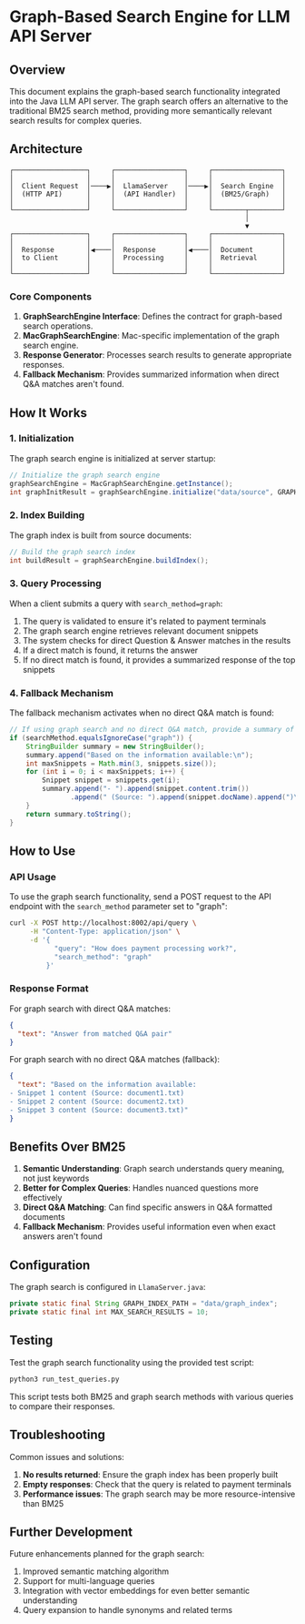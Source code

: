 # Graph-Based Search Engine for LLM API Server

## Overview

This document explains the graph-based search functionality integrated into the Java LLM API server. The graph search offers an alternative to the traditional BM25 search method, providing more semantically relevant search results for complex queries.

## Architecture

```
┌──────────────────┐     ┌─────────────────┐     ┌─────────────────┐
│                  │     │                 │     │                 │
│  Client Request  │────▶│  LlamaServer    │────▶│  Search Engine  │
│  (HTTP API)      │     │  (API Handler)  │     │  (BM25/Graph)   │
│                  │     │                 │     │                 │
└──────────────────┘     └─────────────────┘     └────────┬────────┘
                                                          │
                                                          ▼
┌──────────────────┐     ┌─────────────────┐     ┌─────────────────┐
│                  │     │                 │     │                 │
│  Response        │◀────│  Response       │◀────│  Document       │
│  to Client       │     │  Processing     │     │  Retrieval      │
│                  │     │                 │     │                 │
└──────────────────┘     └─────────────────┘     └─────────────────┘
```

### Core Components

1. **GraphSearchEngine Interface**: Defines the contract for graph-based search operations.
2. **MacGraphSearchEngine**: Mac-specific implementation of the graph search engine.
3. **Response Generator**: Processes search results to generate appropriate responses.
4. **Fallback Mechanism**: Provides summarized information when direct Q&A matches aren't found.

## How It Works

### 1. Initialization

The graph search engine is initialized at server startup:

```java
// Initialize the graph search engine
graphSearchEngine = MacGraphSearchEngine.getInstance();
int graphInitResult = graphSearchEngine.initialize("data/source", GRAPH_INDEX_PATH, MAX_SEARCH_RESULTS);
```

### 2. Index Building

The graph index is built from source documents:

```java
// Build the graph search index
int buildResult = graphSearchEngine.buildIndex();
```

### 3. Query Processing

When a client submits a query with `search_method=graph`:

1. The query is validated to ensure it's related to payment terminals
2. The graph search engine retrieves relevant document snippets
3. The system checks for direct Question & Answer matches in the results
4. If a direct match is found, it returns the answer
5. If no direct match is found, it provides a summarized response of the top snippets

### 4. Fallback Mechanism

The fallback mechanism activates when no direct Q&A match is found:

```java
// If using graph search and no direct Q&A match, provide a summary of the top snippets
if (searchMethod.equalsIgnoreCase("graph")) {
    StringBuilder summary = new StringBuilder();
    summary.append("Based on the information available:\n");
    int maxSnippets = Math.min(3, snippets.size());
    for (int i = 0; i < maxSnippets; i++) {
        Snippet snippet = snippets.get(i);
        summary.append("- ").append(snippet.content.trim())
               .append(" (Source: ").append(snippet.docName).append(")\n");
    }
    return summary.toString();
}
```

## How to Use

### API Usage

To use the graph search functionality, send a POST request to the API endpoint with the `search_method` parameter set to "graph":

```bash
curl -X POST http://localhost:8002/api/query \
     -H "Content-Type: application/json" \
     -d '{
           "query": "How does payment processing work?",
           "search_method": "graph"
         }'
```

### Response Format

For graph search with direct Q&A matches:
```json
{
  "text": "Answer from matched Q&A pair"
}
```

For graph search with no direct Q&A matches (fallback):
```json
{
  "text": "Based on the information available:
- Snippet 1 content (Source: document1.txt)
- Snippet 2 content (Source: document2.txt)
- Snippet 3 content (Source: document3.txt)"
}
```

## Benefits Over BM25

1. **Semantic Understanding**: Graph search understands query meaning, not just keywords
2. **Better for Complex Queries**: Handles nuanced questions more effectively
3. **Direct Q&A Matching**: Can find specific answers in Q&A formatted documents
4. **Fallback Mechanism**: Provides useful information even when exact answers aren't found

## Configuration

The graph search is configured in `LlamaServer.java`:

```java
private static final String GRAPH_INDEX_PATH = "data/graph_index";
private static final int MAX_SEARCH_RESULTS = 10;
```

## Testing

Test the graph search functionality using the provided test script:

```bash
python3 run_test_queries.py
```

This script tests both BM25 and graph search methods with various queries to compare their responses.

## Troubleshooting

Common issues and solutions:

1. **No results returned**: Ensure the graph index has been properly built
2. **Empty responses**: Check that the query is related to payment terminals
3. **Performance issues**: The graph search may be more resource-intensive than BM25

## Further Development

Future enhancements planned for the graph search:

1. Improved semantic matching algorithm
2. Support for multi-language queries
3. Integration with vector embeddings for even better semantic understanding
4. Query expansion to handle synonyms and related terms
